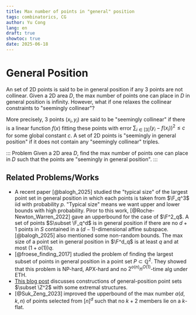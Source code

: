 ```yaml
---
title: Max number of points in "general" position
tags: combinatorics, CG
author: Yu Cong
lang: en
draft: true
showtoc: true
date: 2025-06-18
---
```


# General Position

An set of 2D points is said to be in general position if any 3 points are not collinear. Given a 2D area $D$, the max number of points one can place in $D$ in general position is infinity. However, what if one relaxes the collinear constraints to "seemingly collinear"? 

More precisely, 3 points $(x_i,y_i)$ are said to be "seemingly collinear" if there is a linear function $f(x)$ fitting these points with error $\sum_{i\in [3]}(y_i-f(x_i))^2 \leq c$ for some global constant $c$. A set of 2D points is "seemingly in general position" if it does not contain any "seemingly collinear" triples.

::: Problem
Given a 2D area $D$, find the max number of points one can place in $D$ such that the points are "seemingly in general position".
:::

## Related Problems/Works

- A recent paper [@balogh_2025] studied the "typical size" of the largest point set in general position in which each points is taken from $\F_q^3$ iid with probability $p$. "Typical size" means we want upper and lower bounds with high probability. Piror to this work, [@Roche-Newton_Warren_2022] gave an upperbound for the case of $\F^2_q$.
A set of points $S\subset \F_q^d$ is in general position if there are no $d+1$ points in $S$ contained in a $(d-1)$-dimensional affine subspace. 
[@balogh_2025] also mentioned some non-random bounds. The max size of a point set in general position in $\F^d_q$ is at least $q$ and at most $(1+o(1))q$.
- [@froese_finding_2017] studied the problem of finding the largest subset of points in general position in a point set $P\subset \mathbb{Q}^2$. They showed that this problem is NP-hard, APX-hard and no $2^{o(n)}n^{O(1)}$-time alg under ETH.
- [This blog post](https://adamsheffer.wordpress.com/2018/05/31/points-in-general-position/) discusses constructions of general-position point sets $\subset \Z^2$ with some extremal structures.
- [@Suk_Zeng_2023] improved the upperbound of the max number $a(d,k,n)$ of points selected from $[n]^d$ such that no $k+2$ members lie on a $k$-flat.